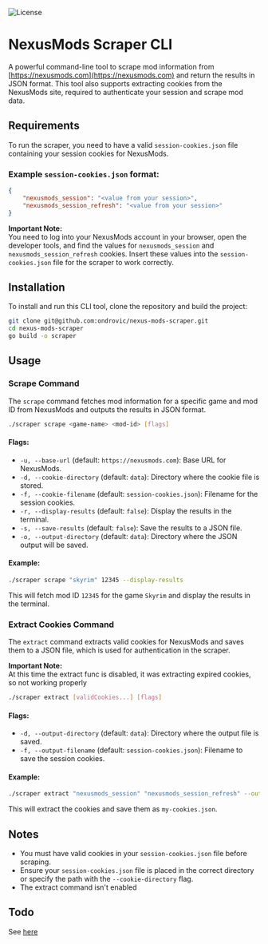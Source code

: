 ![License](https://img.shields.io/badge/license-MIT-blue)

# NexusMods Scraper CLI

A powerful command-line tool to scrape mod information from [https://nexusmods.com](https://nexusmods.com) and return the results in JSON format. This tool also supports extracting cookies from the NexusMods site, required to authenticate your session and scrape mod data.

## Requirements

To run the scraper, you need to have a valid `session-cookies.json` file containing your session cookies for NexusMods.

### Example `session-cookies.json` format:
```json
{
    "nexusmods_session": "<value from your session>",
    "nexusmods_session_refresh": "<value from your session>"
}
```
**Important Note:**  
You need to log into your NexusMods account in your browser, open the developer tools, and find the values for `nexusmods_session` and `nexusmods_session_refresh` cookies. Insert these values into the `session-cookies.json` file for the scraper to work correctly.

## Installation

To install and run this CLI tool, clone the repository and build the project:
```bash
git clone git@github.com:ondrovic/nexus-mods-scraper.git
cd nexus-mods-scraper
go build -o scraper
```
## Usage

### Scrape Command

The `scrape` command fetches mod information for a specific game and mod ID from NexusMods and outputs the results in JSON format.

```bash
./scraper scrape <game-name> <mod-id> [flags]
```
#### Flags:

- `-u, --base-url` (default: `https://nexusmods.com`): Base URL for NexusMods.
- `-d, --cookie-directory` (default: `data`): Directory where the cookie file is stored.
- `-f, --cookie-filename` (default: `session-cookies.json`): Filename for the session cookies.
- `-r, --display-results` (default: `false`): Display the results in the terminal.
- `-s, --save-results` (default: `false`): Save the results to a JSON file.
- `-o, --output-directory` (default: `data`): Directory where the JSON output will be saved.

#### Example:
```bash
./scraper scrape "skyrim" 12345 --display-results
```
This will fetch mod ID `12345` for the game `Skyrim` and display the results in the terminal.

### Extract Cookies Command

The `extract` command extracts valid cookies for NexusMods and saves them to a JSON file, which is used for authentication in the scraper.

**Important Note:**  
At this time the extract func is disabled, it was extracting expired cookies, so not working properly

```bash
./scraper extract [validCookies...] [flags]
```

#### Flags:

- `-d, --output-directory` (default: `data`): Directory where the output file is saved.
- `-f, --output-filename` (default: `session-cookies.json`): Filename to save the session cookies.

#### Example:
```bash
./scraper extract "nexusmods_session" "nexusmods_session_refresh" --output-filename my-cookies.json
```
This will extract the cookies and save them as `my-cookies.json`.

## Notes

- You must have valid cookies in your `session-cookies.json` file before scraping.
- Ensure your `session-cookies.json` file is placed in the correct directory or specify the path with the `--cookie-directory` flag.
- The extract command isn't enabled

## Todo
See [here](TODO)